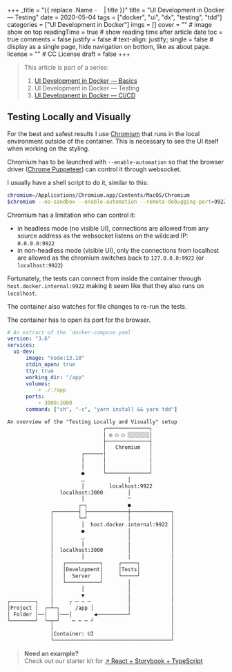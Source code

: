 +++
_title = "{{ replace .Name `-` ` ` | title }}"
title = "UI Development in Docker — Testing"
date = 2020-05-04
tags = ["docker", "ui", "dx", "testing", "tdd"]
categories = ["UI Development in Docker"] 
imgs = []
cover = ""  # image show on top
readingTime = true  # show reading time after article date
toc = true
comments = false
justify = false  # text-align: justify;
single = false  # display as a single page, hide navigation on bottom, like as about page.
license = ""  # CC License
draft = false
+++

> This article is part of a series:
>
> 1. [UI Development in Docker — Basics](/posts/01_ui-development-in-docker-basics)
> 2. UI Development in Docker — Testing
> 3. [UI Development in Docker — CI/CD](/posts/03_ui-development-in-docker-cicd)

## Testing Locally and Visually

For the best and safest results I use [Chromium](https://www.chromium.org/) that runs
in the local environment outside of the container.
This is necessary to see the UI itself when working on the styling.

Chromium has to be launched with `--enable-automation` so that the browser driver ([Chrome Puppeteer](https://github.com/puppeteer/puppeteer)) can control it through websocket.

I usually have a shell script to do it, similar to this:

```sh
chromium=/Applications/Chromium.app/Contents/MacOS/Chromium
$chromium --no-sandbox --enable-automation --remote-debugging-port=9922
```

Chromium has a limitation who can control it:

* in headless mode (no visible UI), connections are allowed from any source address as the websocket listens on the wildcard IP: `0.0.0.0:9922`
* in non-headless mode (visible UI), only the connections from localhost are allowed as the chromium
  switches back to `127.0.0.0:9922` (or `localhost:9922`)

Fortunately, the tests can connect from inside the container through `host.docker.internal:9922`
making it seem like that they also runs on `localhost`.

The container also watches for file changes to re-run the tests.

The container has to open its port for the browser.

```yaml
# An extract of the `docker-compose.yaml`
version: "3.6"
services:
  ui-dev:
      image: "node:13.10"
      stdin_open: true
      tty: true
      working_dir: "/app"
      volumes:
          - ./:/app
      ports:
          - 3000:3000
      command: ["sh", "-c", "yarn install && yarn tdd"]
```

```txt
An overview of the "Testing Locally and Visually" setup
                               ╭──────────────╮
                               │ ◎ ○ ○ ░░░░░░░│
                               ├──────────────┤
                               │   Chromium   │
                        ┌──────│              │
                        │      │              │
                        │      │              │
                        ●      └──────────────┘
                        ◡              │
                        │        localhost:9922
                 localhost:3000        │
                        │              ◠
                       ┌─┐             ●
              ┌────────┤ ├─────────────┼─────────────┐
              │        └─┘             │             │
              │         │  host.docker.internal:9922 │
              │         ●              │             │
              │         ◡              │             │
              │         │              │             │
              │  localhost:3000        │             │
              │         │              │             │
              │   ┌───────────┐     ┌─────┐          │
              │   │Development│     │Tests│          │
              │   │  Server   │     └─────┘          │
              │   └───────────┘        │             │
              │         │              │             │
              │         ▼              │             │
┌────────┐    │     ┌ ─ ─ ─            │             │
│Project │  ┌─┴─┐     /app │           │             │
│ Folder │──│   │───│       ◀──────────┘             │
└────────┘  └─┬─┘    ─ ─ ─ ┘                         │
              │                                      │
              │Container: UI                         │
              └──────────────────────────────────────┘
```

> **Need an example?**  
> Check out our starter kit for [↗ React + Storybook + TypeScript](https://github.com/sprinteins/starter-kits/tree/master/react-storybook-typescript)
